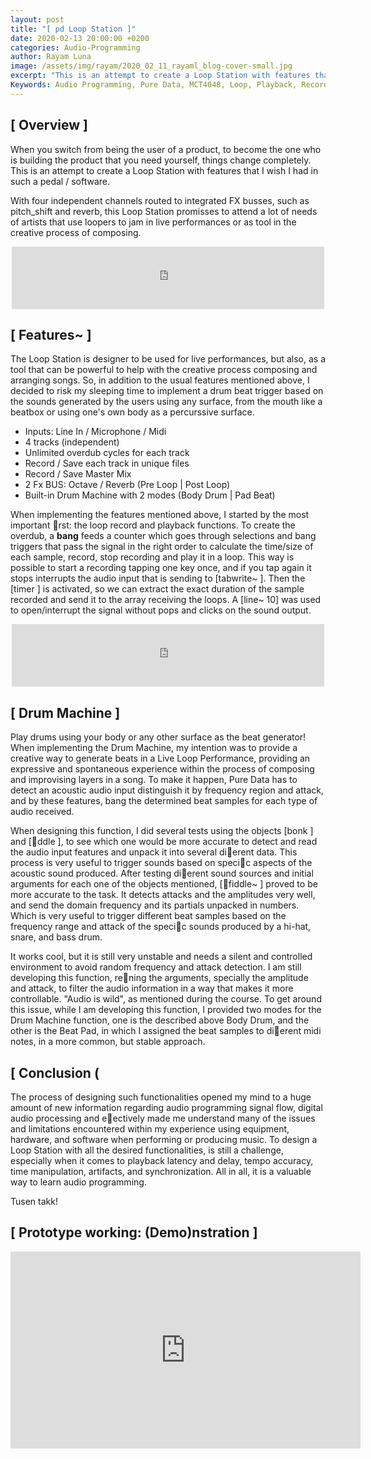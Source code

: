 ```yaml
---
layout: post
title: "[ pd Loop Station ]"
date: 2020-02-13 20:00:00 +0200
categories: Audio-Programming
author: Rayam Luna
image: /assets/img/rayam/2020_02_11_rayaml_blog-cover-small.jpg
excerpt: "This is an attempt to create a Loop Station with features that I wish I had in such a pedal / software."
Keywords: Audio Programming, Pure Data, MCT4048, Loop, Playback, Record
--- 
```


## [ Overview ]

When you switch from being the user of a product, to become the one who is building the product that you need yourself, things change completely. This is an attempt to create a Loop Station with features that I wish I had in such a pedal / software.

With four independent channels routed to integrated FX busses, such as pitch_shift and reverb, this Loop Station promisses to attend a lot of needs of artists that use loopers to jam in live performances or as tool in the creative process of composing.

<p align="center">
  <iframe
     frameborder="0"
     width="500"
     height="100"
     src="https://drive.google.com/open?id=13TOEoqF124t6gX7ClXNhV0ImHAgt84Zj/preview">
  </iframe>
</p>

## [ Features~ ]

The Loop Station is designer to be used for live performances, but also, as a tool that can be powerful to help with the creative process composing and arranging songs. So, in addition to the usual features mentioned above, I decided to risk my sleeping time to implement a drum beat trigger based on the sounds generated by the users using any surface, from the mouth like a beatbox or using one's own body as a percurssive surface.

* Inputs: Line In / Microphone / Midi
* 4 tracks (independent)
* Unlimited overdub cycles for each track
* Record / Save each track in unique files
* Record / Save Master Mix
* 2 Fx BUS: Octave / Reverb (Pre Loop | Post Loop)
* Built-in Drum Machine with 2 modes (Body Drum | Pad Beat)

When implementing the features mentioned above, I started by the most important rst: the loop record and playback functions. To create the overdub, a **bang** feeds a counter which goes through selections and bang triggers that pass the signal in the right order to calculate the time/size of each sample, record, stop recording and play it in a loop. This way is possible to start a recording tapping one key once, and if you tap again it stops interrupts the audio input that is sending to [tabwrite~ ]. Then the [timer ] is activated, so we can extract the exact duration of the sample recorded and send it to the array receiving the loops. A [line~ 10] was used to open/interrupt the signal without pops and clicks on the sound output.

<p align="center">
  <iframe
     frameborder="0"
     width="500"
     height="100"
     src="https://drive.google.com/open?id=19n_reSwid3-V9peR7pZatlsHvK8i_ds1/preview">
  </iframe>
</p>

## [ Drum Machine ]

Play drums using your body or any other surface as the beat generator! When implementing the Drum Machine, my intention was to provide a creative way to generate beats in a Live Loop Performance, providing an expressive and spontaneous experience within the process of composing and improvising layers in a song. To make it happen, Pure Data has to detect an acoustic audio input distinguish it by frequency region and attack, and by these features, bang the determined beat samples for each type of audio received.

When designing this function, I did several tests using the objects [bonk ] and [ddle ], to see which one would be more accurate to detect and read the audio input features and unpack it into several dierent data. This process is very useful to trigger sounds based on specic aspects of the acoustic sound produced. After testing dierent sound sources and initial arguments for each one of the objects mentioned, [fiddle~ ] proved to be more accurate to the task. It detects attacks and the amplitudes very well, and send the domain frequency and its partials unpacked in numbers. Which is very useful to trigger different beat samples based on the frequency range and attack of the specic sounds produced by a hi-hat, snare, and bass drum. 

It works cool, but it is still very unstable and needs a silent and controlled environment to avoid random frequency and attack detection. I am still developing this function, rening the arguments, specially the amplitude and attack, to filter the audio information in a way that makes it more controllable. "Audio is wild", as mentioned during the course. To get around this issue, while I am developing this function, I provided two modes for the Drum Machine function, one is the described above Body Drum, and the other is the Beat Pad, in which I assigned the beat samples to dierent midi notes, in a more common, but stable approach.

## [ Conclusion (

The process of designing such functionalities opened my mind to a huge amount of new information regarding audio programming signal flow, digital audio processing and eectively made me understand many of the issues and limitations encountered within my experience using equipment, hardware, and software when performing or producing music. To design a Loop Station with all the desired functionalities, is still a challenge, especially when it comes to playback latency and delay, tempo accuracy, time manipulation, artifacts, and synchronization. All in all, it is a valuable way to learn audio programming.

Tusen takk!

## [ Prototype working: (Demo)nstration ]

<p align="center">
<iframe width="560" height="315" src="https://www.youtube.com/embed/95EbyaaJifg" frameborder="0" allow="accelerometer; autoplay; encrypted-media; gyroscope; picture-in-picture" allowfullscreen>
</iframe>
</p>